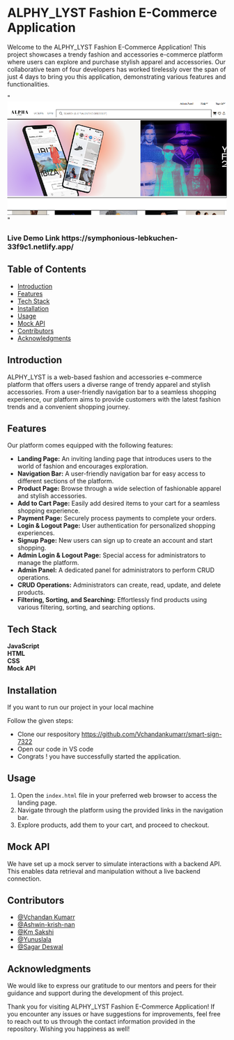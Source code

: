 # ALPHY_LYST Fashion E-Commerce Application
Welcome to the ALPHY_LYST Fashion E-Commerce Application! This project showcases a trendy fashion and accessories e-commerce platform where users can explore and purchase stylish apparel and accessories. Our collaborative team of four developers has worked tirelessly over the span of just 4 days to bring you this application, demonstrating various features and functionalities.

"![Alt text](Alpha_Lyst.png)"

<h3 target="blank">Live Demo Link https://symphonious-lebkuchen-33f9c1.netlify.app/ </h3>

<h2>Table of Contents</h2>
<ul>
  <li><a href="#introduction">Introduction</a></li>
  <li><a href="#features">Features</a></li>
  <li><a href="#tech-stack">Tech Stack</a></li>
  <li><a href="#installation">Installation</a></li>
  <li><a href="#usage">Usage</a></li>
  <li><a href="#mock-api">Mock API</a></li>
  <li><a href="#contributors">Contributors</a></li>
  <li><a href="#acknowledgments">Acknowledgments</a></li>
</ul>


<h2 id="introduction">Introduction</h2>
<p>ALPHY_LYST is a web-based fashion and accessories e-commerce platform that offers users a diverse range of trendy apparel and stylish accessories. From a user-friendly navigation bar to a seamless shopping experience, our platform aims to provide customers with the latest fashion trends and a convenient shopping journey.</p>

<h2 id="features">Features</h2>
<p>Our platform comes equipped with the following features:</p>
<ul>
  <li><strong>Landing Page:</strong> An inviting landing page that introduces users to the world of fashion and encourages exploration.</li>
  <li><strong>Navigation Bar:</strong> A user-friendly navigation bar for easy access to different sections of the platform.</li>
  <li><strong>Product Page:</strong> Browse through a wide selection of fashionable apparel and stylish accessories.</li>
  <li><strong>Add to Cart Page:</strong> Easily add desired items to your cart for a seamless shopping experience.</li>
  <li><strong>Payment Page:</strong> Securely process payments to complete your orders.</li>
  <li><strong>Login & Logout Page:</strong> User authentication for personalized shopping experiences.</li>
  <li><strong>Signup Page:</strong> New users can sign up to create an account and start shopping.</li>
  <li><strong>Admin Login & Logout Page:</strong> Special access for administrators to manage the platform.</li>
  <li><strong>Admin Panel:</strong> A dedicated panel for administrators to perform CRUD operations.</li>
  <li><strong>CRUD Operations:</strong> Administrators can create, read, update, and delete products.</li>
  <li><strong>Filtering, Sorting, and Searching:</strong> Effortlessly find products using various filtering, sorting, and searching options.</li>
</ul>

<h2 id="tech-stack">Tech Stack</h2>
<p>
  <strong>JavaScript</strong><br>
  <strong>HTML</strong><br>
  <strong>CSS</strong><br>
  <strong>Mock API</strong>
</p>

<h2 id="installation">Installation</h2>
    <p>If you want to run our project in your local machine</p>
    <p>Follow the given steps:</p>
  <ul>
    <li>Clone our respository <a href="https://github.com/Vchandankumarr/smart-sign-7322">https://github.com/Vchandankumarr/smart-sign-7322</a></li>
    <li>Open our code in VS code </li>
    <li>Congrats !  you have successfully started the application.</li>
  </ul>

<h2 id="usage">Usage</h2>
<ol>
  <li>Open the <code>index.html</code> file in your preferred web browser to access the landing page.</li>
  <li>Navigate through the platform using the provided links in the navigation bar.</li>
  <li>Explore products, add them to your cart, and proceed to checkout.</li>
</ol>

<h2 id="mock-api">Mock API</h2>
<p>We have set up a mock server to simulate interactions with a backend API. This enables data retrieval and manipulation without a live backend connection.</p>


<h2 id="contributors">Contributors</h2>
<ul>
     <li><a href="https://github.com/Vchandankumarr">@Vchandan Kumarr</a></li>
      <li><a href="https://github.com/Ashwin-krish-nan">@Ashwin-krish-nan</a></li>
       <li><a href="https://github.com/Sakshi0704">@Km Sakshi</a></li>
       <li><a href="https://github.com/Yunuslala">@Yunuslala</a></li> 
       <li><a href="https://github.com/sagardeswal123">@Sagar Deswal</a></li> 
</ul>

<h2 id="acknowledgments">Acknowledgments</h2>
    <p>We would like to express our gratitude to our mentors and peers for their guidance and support during the development of this project.</p>

  <p>Thank you for visiting ALPHY_LYST Fashion E-Commerce Application! If you encounter any issues or have suggestions for improvements, feel free to reach out to us through the contact information provided in the repository. Wishing you happiness as well!</p>

